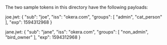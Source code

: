 The two sample tokens in this directory have the following payloads:

joe.jwt:
{
  "sub": "joe",
  "iss": "okera.com",
  "groups": [
    "admin",
    "cat_person"
  ],
  "exp": 1594312968
}

jane.jwt:
{
  "sub": "jane",
  "iss": "okera.com",
  "groups": [
    "non_admin",
    "bird_owner"
  ],
  "exp": 1594312968
}
